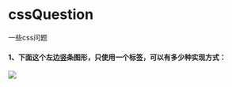 # cssQuestion
一些css问题

#### 1、下面这个左边竖条图形，只使用一个标签，可以有多少种实现方式：
![](http://images.cnblogs.com/cnblogs_com/coco1s/881614/o_border.png)
